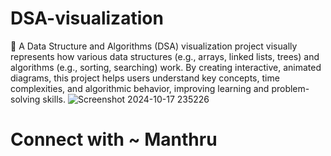 # DSA-visualization
👋
A Data Structure and Algorithms (DSA) visualization project visually represents how various data structures (e.g., arrays, linked lists, trees) and algorithms (e.g., sorting, searching) work. By creating interactive, animated diagrams, this project helps users understand key concepts, time complexities, and algorithmic behavior, improving learning and problem-solving skills.
![Screenshot 2024-10-17 235226](https://github.com/user-attachments/assets/a7478391-7aa5-4878-801b-5b13177c0d23)

# Connect with ~ Manthru
